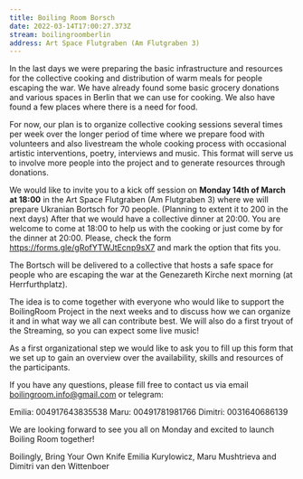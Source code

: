 ```yaml
---
title: Boiling Room Borsch
date: 2022-03-14T17:00:27.373Z
stream: boilingroomberlin
address: Art Space Flutgraben (Am Flutgraben 3)
---
```

In the last days we were preparing the basic infrastructure and resources for the collective cooking and distribution of warm meals for people escaping the war. We have already found some basic grocery donations and various spaces in Berlin that we can use for cooking. We also have found a few places where there is a need for food. 
 

For now, our plan is to organize collective cooking sessions several times per week over the longer period of time where we prepare food with volunteers and also livestream the whole cooking process with occasional artistic interventions, poetry, interviews and music. This format will serve us to involve more people into the project and to generate resources through donations.
 

We would like to invite you to a kick off session on **Monday 14th of March at 18:00** in the Art Space Flutgraben (Am Flutgraben 3) where we will prepare Ukranian Bortsch for 70 people. (Planning to extent it to 200 in the next days) After that we would have a collective dinner at 20:00. You are welcome to come at 18:00 to help us with the cooking or just come by for the dinner at 20:00. Please, check the form https://forms.gle/gRofYTWJtEcnp9sX7 and mark the option that fits you. 
 

The Bortsch will be delivered to a collective that hosts a safe space for people who are escaping the war at the Genezareth Kirche next morning (at Herrfurthplatz). 
 

The idea is to come together with everyone who would like to support the BoilingRoom Project in the next weeks and to discuss how we can organize it and in what way we all can contribute best. We will also do a first tryout of the Streaming, so you can expect some live music!
 

As a first organizational step we would like to ask you to fill up this form that we set up to gain an overview over the availability, skills and resources of the participants.

If you have any questions, please fill free to contact us via email boilingroom.info@gmail.com or telegram:
 

Emilia: 004917643835538
Maru: 00491781981766
Dimitri: 0031640686139
 

We are looking forward to see you all on Monday and excited to launch Boiling Room together!
 

Boilingly, Bring Your Own Knife 
Emilia Kurylowicz, Maru Mushtrieva and Dimitri van den Wittenboer